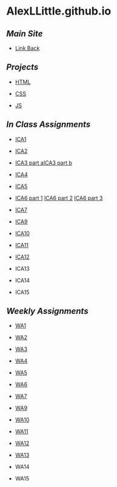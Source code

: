# AlexLLittle.github.io
## ***Main Site***
- [Link Back](https://alexllittle.github.io)
## ***Projects***

- [HTML](https://alexllittle.github.io/html-midterm/page5.html)
* [CSS](https://alexllittle.github.io)
+ [JS](https://www.youtube.com/watch?v=dQw4w9WgXcQ)

## ***In Class Assignments***

- [ICA1](https://docs.google.com/document/d/1JDSEwtEvC0Of6RxEOlvZQrHjNrTnNo5DohYlHaWtuCg/edit)
* [ICA2](https://docs.google.com/document/d/1yCxQrP3VeUR6NwKcRzrraKp-uCtOgLxP9woE0hUMtiI/edit?usp=sharing)
+ [ICA3 part a](https://alexllittle.github.io/ica/ica3a.html)[ICA3 part b](https://alexllittle.github.io/ica3-part2/assets/index.html)
- [ICA4](https://alexllittle.github.io/ica/ica4.html)
* [ICA5](https://alexllittle.github.io/ica/ica5/ica5.html)
+ [ICA6 part 1](https://alexllittle.github.io/ica/ica6/ica6-part1.html)
[ICA6 part 2](https://alexllittle.github.io/ica/ica6/ica6-part2.html)
[ICA6 part 3](https://alexllittle.github.io/ica/ica6/ica6-part3.html)
- [ICA7](https://alexllittle.github.io/ica/ica7/ica7.html)
+ [ICA9](https://alexllittle.github.io/ica/ica9.html)
- [ICA10](https://alexllittle.github.io/ica/ica10.html)
* [ICA11](https://alexllittle.github.io/ica/ica11.html)
+ [ICA12](https://alexllittle.github.io/ica/ica12.html)
- ICA13
* ICA14
+ ICA15

## ***Weekly Assignments***

- [WA1](https://alexllittle.github.io/wa/wa1.html)
* [WA2](https://alexllittle.github.io/wa/wa2.html)
+ [WA3](https://alexllittle.github.io/wa/wa3.html)
- [WA4](https://alexllittle.github.io/wa/wa4.html)
* [WA5](https://alexllittle.github.io/wa/wa5.html)
+ [WA6](https://alexllittle.github.io/wa/wa6/index.html)
- [WA7](https://alexllittle.github.io/wa/wa7/week7.html)
+ [WA9](https://alexllittle.github.io/wa/wa9.html)
- [WA10](https://alexllittle.github.io/wa/wa10.html)
* [WA11](https://alexllittle.github.io/wa/wa11.html)
+ [WA12](https://alexllittle.github.io/wa/wa12.html)
- [WA13](https://alexllittle.github.io/wa/wa13.html)
* WA14
+ WA15